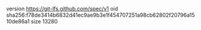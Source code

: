 version https://git-lfs.github.com/spec/v1
oid sha256:f78de3414b6832d41ec9ae9b3e1f454707251a98cb62802f20796a1510de86a1
size 13280
